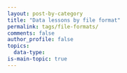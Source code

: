 ```yaml
---
layout: post-by-category
title: "Data lessons by file format"
permalink: tags/file-formats/
comments: false
author_profile: false
topics:
  data-type:
is-main-topic: true
---
```

